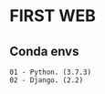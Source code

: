 ###### ######
# FIRST WEB
###### ######

## Conda envs
```
01 - Python. (3.7.3)
02 - Django. (2.2)
```

